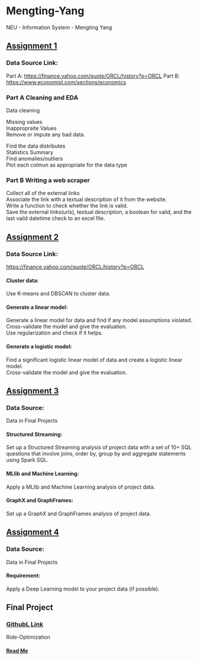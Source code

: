 # Mengting-Yang
NEU - Information System - Mengting Yang 

## [Assignment 1](https://github.com/MandyYang86/Mengting-Yang/tree/master/Python%20Data%20Science/Assignment%201%20-Mengting%20Yang)
### Data Source Link:
Part A: https://finance.yahoo.com/quote/ORCL/history?p=ORCL
Part B: https://www.economist.com/sections/economics

### Part A Cleaning and EDA 
Data cleaning

Missing values
<br>
Inappropraite Values
<br>
Remove or impute any bad data.

Find the data distributes
<br>
Statistics Summary
<br>
Find anomalies/outliers
<br>
Plot each colmun as appropriate for the data type

### Part B Writing a web scraper 

Collect all of the external links
<br>
Associate the link with a textual description of it from the website.
<br>
Write a function to check whether the link is valid.
<br>
Save the external links(urls), textual description, a boolean for valid, and the last vaild datetime check to an excel file.

## [Assignment 2](https://github.com/MandyYang86/Mengting-Yang/tree/master/Python%20Data%20Science/Assignment%202%20-Mengting%20Yang)
### Data Source Link:
https://finance.yahoo.com/quote/ORCL/history?p=ORCL

#### Cluster data:
Use K-means and DBSCAN to cluster data.

#### Generate a linear model:
Generate a linear model for data and find if any model assumptions violated.   
Cross-validate the model and give the evaluation.  
Use regularization and check if it helps.   

#### Generate a logistic model:
Find a significant logistic linear model of data and create a logistic linear model.
<br>
Cross-validate the model and give the evaluation.

## [Assignment 3](https://github.com/MandyYang86/Mengting-Yang/tree/master/Python%20Data%20Science/Assignment%203%20-%20Mengting%20Yang)
### Data Source:
Data in Final Projects

#### Structured Streaming:
Set up a Structured Streaming analysis of project data with a set of 10+ SQL questions that involve joins, order by, group by and aggregate statements using Spark SQL.

#### MLlib and Machine Learning:
Apply a MLlib and Machine Learning analysis of project data.

#### GraphX and GraphFrames:
Set up a GraphX and GraphFrames analysis of project data.

## [Assignment 4](https://github.com/MandyYang86/Mengting-Yang/tree/master/Python%20Data%20Science/Assignment%204%20-%20Mengting%20Yang)
### Data Source:
Data in Final Projects

#### Requirement:
Apply a Deep Learning model to your project data (if possible).

## Final Project 
### [GithubL Link](https://github.com/MandyYang86/Ride-Optimization)
Ride-Optimization

#### [Read Me](https://github.com/MandyYang86/Ride-Optimization/blob/master/README.md)
